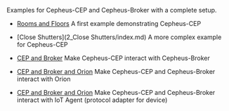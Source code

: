 Examples for Cepheus-CEP and Cepheus-Broker with a complete setup.

* [Rooms and Floors](1_RoomsAndFloors/index.md) A first example demonstrating Cepheus-CEP

* [Close Shutters](2_Close Shutters/index.md) A more complex example for Cepheus-CEP

* [CEP and Broker](3_CepAndBroker/index.md) Make Cepheus-CEP interact with Cepheus-Broker

* [CEP and Broker and Orion](4_CepAndBrokerAndOrion/index.md) Make Cepheus-CEP and Cepheus-Broker interact with Orion

* [CEP and Broker and Orion](5_CloseOpenShuttersWithTemperatureThreshold/index.md) Make Cepheus-CEP and Cepheus-Broker interact with IoT Agent (protocol adapter for device)
